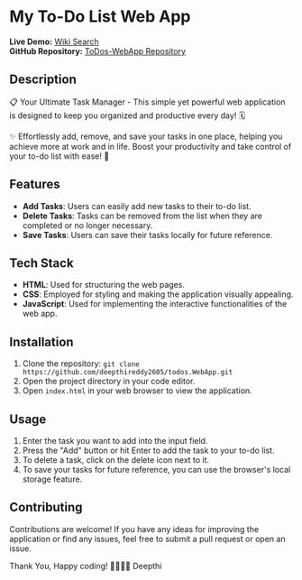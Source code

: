 # My To-Do List Web App

**Live Demo:** [Wiki Search](https://deepthireddy2605.github.io/todos.WebApp/)  
**GitHub Repository:** [ToDos-WebApp Repository](https://github.com/deepthireddy2605/todos.WebApp/)

## Description
📋 Your Ultimate Task Manager - This simple yet powerful web application is designed to keep you organized and productive every day! 🗓️

✨ Effortlessly add, remove, and save your tasks in one place, helping you achieve more at work and in life. Boost your productivity and take control of your to-do list with ease! 🚀

## Features
- **Add Tasks**: Users can easily add new tasks to their to-do list.
- **Delete Tasks**: Tasks can be removed from the list when they are completed or no longer necessary.
- **Save Tasks**: Users can save their tasks locally for future reference.

## Tech Stack
- **HTML**: Used for structuring the web pages.
- **CSS**: Employed for styling and making the application visually appealing.
- **JavaScript**: Used for implementing the interactive functionalities of the web app.

## Installation
1. Clone the repository: `git clone https://github.com/deepthireddy2605/todos.WebApp.git`
2. Open the project directory in your code editor.
3. Open `index.html` in your web browser to view the application.

## Usage
1. Enter the task you want to add into the input field.
2. Press the "Add" button or hit Enter to add the task to your to-do list.
3. To delete a task, click on the delete icon next to it.
4. To save your tasks for future reference, you can use the browser's local storage feature.

## Contributing
Contributions are welcome! If you have any ideas for improving the application or find any issues, feel free to submit a pull request or open an issue.


Thank You, 
Happy coding! 👨‍💻👩‍💻 Deepthi
